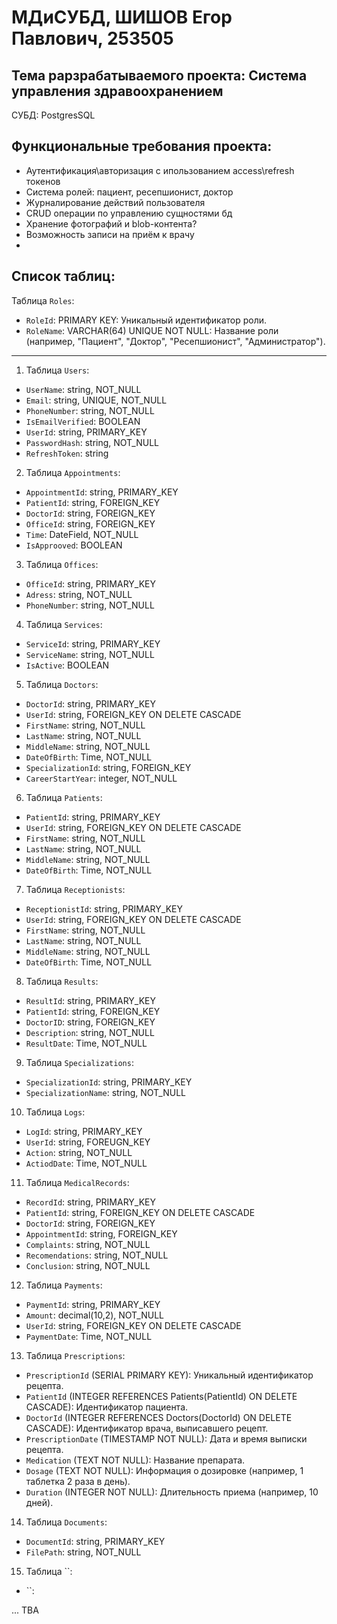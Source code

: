 # МДиСУБД, ШИШОВ Егор Павлович, 253505
## Тема рарзрабатываемого проекта: Система управления здравоохранением
СУБД: PostgresSQL
## Функциональные требования проекта:             
- Аутентификация\авторизация с ипользованием access\refresh токенов
- Система ролей: пациент, ресепшионист, доктор
- Журналирование действий пользователя
- CRUD операции по управлению сущностями бд
- Хранение фотографий и blob-контента?
- Возможность записи на приём к врачу
- 

## Список таблиц: 
Таблица `Roles`:
 - `RoleId`: PRIMARY KEY: Уникальный идентификатор роли.
 - `RoleName`: VARCHAR(64) UNIQUE NOT NULL: Название роли (например, "Пациент", "Доктор", "Ресепшионист", "Администратор").
<hr></hr>

1. Таблица `Users`:
 - `UserName`: string, NOT_NULL
 - `Email`: string, UNIQUE, NOT_NULL
 - `PhoneNumber`: string, NOT_NULL
 - `IsEmailVerified`: BOOLEAN
 - `UserId`: string, PRIMARY_KEY
 - `PasswordHash`: string, NOT_NULL
 - `RefreshToken`: string

2. Таблица `Appointments`:
 - `AppointmentId`: string, PRIMARY_KEY
 - `PatientId`: string, FOREIGN_KEY
 - `DoctorId`: string, FOREIGN_KEY 
 - `OfficeId`: string, FOREIGN_KEY
 - `Time`: DateField, NOT_NULL
 - `IsApprooved`: BOOLEAN

3. Таблица `Offices`:
 - `OfficeId`: string, PRIMARY_KEY
 - `Adress`: string, NOT_NULL
 - `PhoneNumber`: string, NOT_NULL

4. Таблица `Services`:
 - `ServiceId`: string, PRIMARY_KEY
 - `ServiceName`: string, NOT_NULL
 - `IsActive`: BOOLEAN

5. Таблица `Doctors`:
 - `DoctorId`: string, PRIMARY_KEY
 - `UserId`: string, FOREIGN_KEY ON DELETE CASCADE
 - `FirstName`: string, NOT_NULL
 - `LastName`: string, NOT_NULL
 - `MiddleName`: string, NOT_NULL
 - `DateOfBirth`: Time, NOT_NULL
 - `SpecializationId`: string, FOREIGN_KEY
 - `CareerStartYear`: integer, NOT_NULL

6. Таблица `Patients`:
 - `PatientId`: string, PRIMARY_KEY
 - `UserId`: string, FOREIGN_KEY ON DELETE CASCADE
 - `FirstName`: string, NOT_NULL
 - `LastName`: string, NOT_NULL
 - `MiddleName`: string, NOT_NULL
 - `DateOfBirth`: Time, NOT_NULL

7. Таблица `Receptionists`:
 - `ReceptionistId`: string, PRIMARY_KEY
 - `UserId`: string, FOREIGN_KEY ON DELETE CASCADE
 - `FirstName`: string, NOT_NULL
 - `LastName`: string, NOT_NULL
 - `MiddleName`: string, NOT_NULL
 - `DateOfBirth`: Time, NOT_NULL

8. Таблица `Results`:
 - `ResultId`: string, PRIMARY_KEY
 - `PatientId`: string, FOREIGN_KEY 
 - `DoctorID`: string, FOREIGN_KEY
 - `Description`: string, NOT_NULL
 - `ResultDate`: Time, NOT_NULL

9. Таблица `Specializations`:
 - `SpecializationId`: string, PRIMARY_KEY
 - `SpecializationName`: string, NOT_NULL

10. Таблица `Logs`:
 - `LogId`: string, PRIMARY_KEY
 - `UserId`: string, FOREUGN_KEY
 - `Action`: string, NOT_NULL
 - `ActiodDate`: Time, NOT_NULL

11. Таблица `MedicalRecords`:
 - `RecordId`: string, PRIMARY_KEY
 - `PatientId`: string, FOREIGN_KEY ON DELETE CASCADE
 - `DoctorId`: string, FOREIGN_KEY
 - `AppointmentId`: string, FOREIGN_KEY
 - `Complaints`: string, NOT_NULL
 - `Recomendations`: string, NOT_NULL
 - `Conclusion`: string, NOT_NULL

12. Таблица `Payments`: 
- `PaymentId`: string, PRIMARY_KEY
- `Amount`: decimal(10,2), NOT_NULL
- `UserId`: string, FOREIGN_KEY ON DELETE CASCADE
- `PaymentDate`: Time, NOT_NULL 
 
13. Таблица `Prescriptions`:
- `PrescriptionId` (SERIAL PRIMARY KEY): Уникальный идентификатор рецепта.
- `PatientId` (INTEGER REFERENCES Patients(PatientId) ON DELETE CASCADE): Идентификатор пациента.
- `DoctorId` (INTEGER REFERENCES Doctors(DoctorId) ON DELETE CASCADE): Идентификатор врача, выписавшего рецепт.
- `PrescriptionDate` (TIMESTAMP NOT NULL): Дата и время выписки рецепта.
- `Medication` (TEXT NOT NULL): Название препарата.
- `Dosage` (TEXT NOT NULL): Информация о дозировке (например, 1 таблетка 2 раза в день).
- `Duration` (INTEGER NOT NULL): Длительность приема (например, 10 дней).

14. Таблица `Documents`:
 - `DocumentId`: string, PRIMARY_KEY
 - `FilePath`: string, NOT_NULL 

15. Таблица ``:
 - ``:

... TBA

